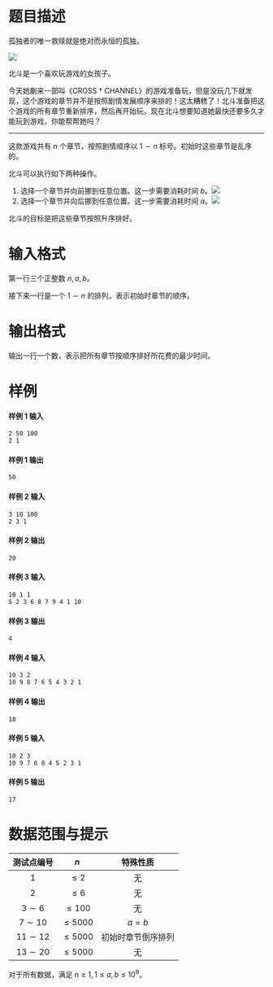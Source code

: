 
# 题目描述

孤独者的唯一救赎就是绝对而永恒的孤独。

![](source/guoj/1198/img/aHR0cHM6Ly9pLmxvbGkubmV0LzIwMTkvMDYvMTYvNWQwNWUwMTY4NmU1NDc3MzA3LnBuZw==.png)

北斗是一个喜欢玩游戏的女孩子。

今天她蒯来一部叫《CROSS † CHANNEL》的游戏准备玩，但是没玩几下就发现，这个游戏的章节并不是按照剧情发展顺序来排的！这太糟糕了！北斗准备把这个游戏的所有章节重新排序，然后再开始玩。现在北斗想要知道她最快还要多久才能玩到游戏，你能帮帮她吗？

---

这款游戏共有 $n$ 个章节，按照剧情顺序以 $1\sim n$ 标号。初始时这些章节是乱序的。

北斗可以执行如下两种操作。

1. 选择一个章节并向前挪到任意位置。这一步需要消耗时间 $b$。![](source/guoj/1198/img/aHR0cHM6Ly9pLmxvbGkubmV0LzIwMTkvMDYvMTYvNWQwNWUwMTQ4MzM5OTEwNDQ2LnBuZw==.png)
2. 选择一个章节并向后挪到任意位置。这一步需要消耗时间 $a$。![](source/guoj/1198/img/aHR0cHM6Ly9pLmxvbGkubmV0LzIwMTkvMDYvMTYvNWQwNWUwMTQ5OTg5NDM0MDMzLnBuZw==.png)

北斗的目标是把这些章节按照升序排好。


# 输入格式

第一行三个正整数 $n,a,b$。

接下来一行是一个 $1\sim n$ 的排列，表示初始时章节的顺序。


# 输出格式

输出一行一个数，表示把所有章节按顺序排好所花费的最少时间。


# 样例

#### 样例 1 输入
```plain
2 50 100 
2 1
```

#### 样例 1 输出
```plain
50
```

#### 样例 2 输入
```plain
3 10 100 
2 3 1
```

#### 样例 2 输出
```plain
20
```

#### 样例 3 输入
```plain
10 1 1 
5 2 3 6 8 7 9 4 1 10
```
#### 样例 3 输出
```plain
4
```

#### 样例 4 输入
```plain
10 3 2 
10 9 8 7 6 5 4 3 2 1 
```

#### 样例 4 输出
```plain
18
```

#### 样例 5 输入
```plain
10 2 3 
10 9 7 6 8 4 5 2 3 1
```

#### 样例 5 输出
```plain
17
```

# 数据范围与提示

|测试点编号|$n$|特殊性质|
|:-:|:-:|:-:|
|$1$|$\le 2$|无|
|$2$|$\le 6$|无|
|$3\sim 6$|$\le 100$|无|
|$7\sim 10$|$\le 5000$|$a=b$|
|$11\sim 12$|$\le 5000$|初始时章节倒序排列|
|$13\sim 20$|$\le 5000$|无|
 
对于所有数据，满足 $n\ge 1,1\le a,b\le 10^9$。


